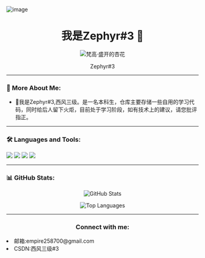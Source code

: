 ![image](https://github.com/ZephyrVictor/ZephyrVictor/assets/132881819/0bfd8ec8-a579-49e7-b9cd-5621d4967a18)<h1 align="center">我是Zephyr#3 👋</h1>

<p align="center">
  <img src=https://github.com/ZephyrVictor/ZephyrVictor/assets/132881819/5291226f-fcc9-4c26-9df7-eb1431a79694
" alt="梵高·盛开的杏花">
</p>

<p align="center">
 Zephyr#3
</p>

---

### 🧐 More About Me:

- 🔭我是Zephyr#3,西风三级。是一名本科生，仓库主要存储一些自用的学习代码，同时给后人留下火炬，目前处于学习阶段，如有技术上的建议，请您批评指正。

---

### 🛠 Languages and Tools:

<p>
  <img src="https://img.shields.io/badge/Code-Python-informational?style=flat&logo=python&logoColor=white&color=2bbc8a">
  <img src="https://img.shields.io/badge/Code-JavaScript-informational?style=flat&logo=javascript&logoColor=white&color=2bbc8a">
  <img src="https://img.shields.io/badge/Tools-Docker-informational?style=flat&logo=docker&logoColor=white&color=2bbc8a">
  <img src="https://img.shields.io/badge/Tools-Kubernetes-informational?style=flat&logo=kubernetes&logoColor=white&color=2bbc8a">
  <!-- More badges -->
</p>

---

### 📊 GitHub Stats:

<p align="center">
  <img src="https://github-readme-stats.vercel.app/api?username=ZephyrVictor&show_icons=true&theme=radical" alt="GitHub Stats">
</p>

<p align="center">
  <img src="https://github-readme-stats.vercel.app/api/top-langs/?username=ZephyrVictor&layout=compact" alt="Top Languages">
</p>


---

<h3 align="center">Connect with me:</h3>
<p align="center">
  <li>邮箱:empire258700@gmail.com</li>
  <li>CSDN:西风三级#3</li>
</p>

<!---
ZephyrVictor/ZephyrVictor is a ✨ special ✨ repository because its `README.md` (this file) appears on your GitHub profile.
You can click the Preview link to take a look at your changes.
--->
